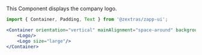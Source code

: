 This Component displays the company logo.

```jsx
import { Container, Padding, Text } from '@zextras/zapp-ui';

<Container orientation="vertical" mainAlignment="space-around" background="gray5" height="200px" width="60%">
    <Logo/>
    <Logo size="large"/>
</Container>
```
